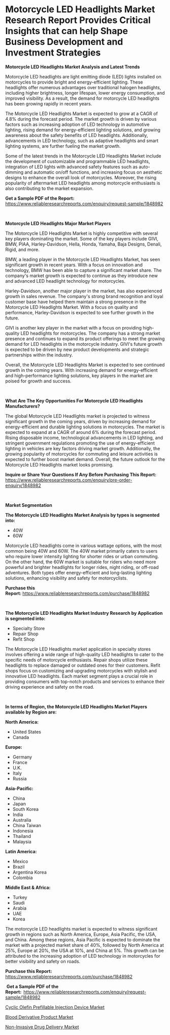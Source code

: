 <p><h1>Motorcycle LED Headlights Market Research Report Provides Critical Insights that can help Shape Business Development and Investment Strategies</h1></p><p><strong>Motorcycle LED Headlights Market Analysis and Latest Trends</strong></p>
<p><p>Motorcycle LED headlights are light emitting diode (LED) lights installed on motorcycles to provide bright and energy-efficient lighting. These headlights offer numerous advantages over traditional halogen headlights, including higher brightness, longer lifespan, lower energy consumption, and improved visibility. As a result, the demand for motorcycle LED headlights has been growing rapidly in recent years.</p><p>The Motorcycle LED Headlights Market is expected to grow at a CAGR of 4.8% during the forecast period. The market growth is driven by various factors such as increasing adoption of LED technology in automotive lighting, rising demand for energy-efficient lighting solutions, and growing awareness about the safety benefits of LED headlights. Additionally, advancements in LED technology, such as adaptive headlights and smart lighting systems, are further fueling the market growth.</p><p>Some of the latest trends in the Motorcycle LED Headlights Market include the development of customizable and programmable LED headlights, integration of LED lights with advanced safety features such as auto-dimming and automatic on/off functions, and increasing focus on aesthetic designs to enhance the overall look of motorcycles. Moreover, the rising popularity of aftermarket LED headlights among motorcycle enthusiasts is also contributing to the market expansion.</p></p>
<p><strong>Get a Sample PDF of the Report:&nbsp;</strong> <a href="https://www.reliableresearchreports.com/enquiry/request-sample/1848982">https://www.reliableresearchreports.com/enquiry/request-sample/1848982</a></p>
<p>&nbsp;</p>
<p><strong>Motorcycle LED Headlights Major Market Players</strong></p>
<p><p>The Motorcycle LED Headlights Market is highly competitive with several key players dominating the market. Some of the key players include GIVI, BMW, PIAA, Harley-Davidson, Hella, Honda, Yamaha, Baja Designs, Denali, Rigid, and more.</p><p>BMW, a leading player in the Motorcycle LED Headlights Market, has seen significant growth in recent years. With a focus on innovation and technology, BMW has been able to capture a significant market share. The company's market growth is expected to continue as they introduce new and advanced LED headlight technology for motorcycles.</p><p>Harley-Davidson, another major player in the market, has also experienced growth in sales revenue. The company's strong brand recognition and loyal customer base have helped them maintain a strong presence in the Motorcycle LED Headlights Market. With a focus on quality and performance, Harley-Davidson is expected to see further growth in the future.</p><p>GIVI is another key player in the market with a focus on providing high-quality LED headlights for motorcycles. The company has a strong market presence and continues to expand its product offerings to meet the growing demand for LED headlights in the motorcycle industry. GIVI's future growth is expected to be driven by new product developments and strategic partnerships within the industry.</p><p>Overall, the Motorcycle LED Headlights Market is expected to see continued growth in the coming years. With increasing demand for energy-efficient and high-performance lighting solutions, key players in the market are poised for growth and success.</p></p>
<p>&nbsp;</p>
<p><strong>What Are The Key Opportunities For Motorcycle LED Headlights Manufacturers?</strong></p>
<p><p>The global Motorcycle LED Headlights market is projected to witness significant growth in the coming years, driven by increasing demand for energy-efficient and durable lighting solutions in motorcycles. The market is expected to expand at a CAGR of around 6% during the forecast period. Rising disposable income, technological advancements in LED lighting, and stringent government regulations promoting the use of energy-efficient lighting in vehicles are key factors driving market growth. Additionally, the growing popularity of motorcycles for commuting and leisure activities is expected to further boost market demand. Overall, the future outlook for the Motorcycle LED Headlights market looks promising.</p></p>
<p><strong>Inquire or Share Your Questions If Any Before Purchasing This Report:</strong> <a href="https://www.reliableresearchreports.com/enquiry/pre-order-enquiry/1848982">https://www.reliableresearchreports.com/enquiry/pre-order-enquiry/1848982</a></p>
<p>&nbsp;</p>
<p><strong>Market Segmentation</strong></p>
<p><strong>The Motorcycle LED Headlights Market Analysis by types is segmented into:</strong></p>
<p><ul><li>40W</li><li>60W</li></ul></p>
<p><p>Motorcycle LED headlights come in various wattage options, with the most common being 40W and 60W. The 40W market primarily caters to users who require lower intensity lighting for shorter rides or urban commuting. On the other hand, the 60W market is suitable for riders who need more powerful and brighter headlights for longer rides, night riding, or off-road adventures. Both types offer energy-efficient and long-lasting lighting solutions, enhancing visibility and safety for motorcyclists.</p></p>
<p><strong>Purchase this Report:&nbsp;</strong><a href="https://www.reliableresearchreports.com/purchase/1848982">https://www.reliableresearchreports.com/purchase/1848982</a></p>
<p>&nbsp;</p>
<p><strong>The Motorcycle LED Headlights Market Industry Research by Application is segmented into:</strong></p>
<p><ul><li>Specialty Store</li><li>Repair Shop</li><li>Refit Shop</li></ul></p>
<p><p>The Motorcycle LED Headlights market application in specialty stores involves offering a wide range of high-quality LED headlights to cater to the specific needs of motorcycle enthusiasts. Repair shops utilize these headlights to replace damaged or outdated ones for their customers. Refit shops focus on customizing and upgrading motorcycles with stylish and innovative LED headlights. Each market segment plays a crucial role in providing consumers with top-notch products and services to enhance their driving experience and safety on the road.</p></p>
<p>&nbsp;</p>
<p><strong>In terms of Region, the Motorcycle LED Headlights Market Players available by Region are:</strong></p>
<p>
    <p> <strong> North America: </strong>
        <ul>
            <li>United States</li>
            <li>Canada</li>
        </ul>
        </p> 
    <p> <strong> Europe: </strong>
        <ul>
            <li>Germany</li>
            <li>France</li>
            <li>U.K.</li>
            <li>Italy</li>
            <li>Russia</li>
        </ul>
        </p> 
    <p> <strong> Asia-Pacific: </strong>
        <ul>
            <li>China</li>
            <li>Japan</li>
            <li>South Korea</li>
            <li>India</li>
            <li>Australia</li>
            <li>China Taiwan</li>
            <li>Indonesia</li>
            <li>Thailand</li>
            <li>Malaysia</li>
        </ul>
        </p> 
    <p> <strong> Latin America: </strong>
        <ul>
            <li>Mexico</li>
            <li>Brazil</li>
            <li>Argentina Korea</li>
            <li>Colombia</li>
        </ul>
        </p> 
    <p> <strong> Middle East & Africa: </strong>
        <ul>
            <li>Turkey</li>
            <li>Saudi</li>
            <li>Arabia</li>
            <li>UAE</li>
            <li>Korea</li>
        </ul>
    </p>
    </p>
<p><p>The motorcycle LED headlights market is expected to witness significant growth in regions such as North America, Europe, Asia Pacific, the USA, and China. Among these regions, Asia Pacific is expected to dominate the market with a projected market share of 40%, followed by North America at 25%, Europe at 20%, the USA at 10%, and China at 5%. This growth can be attributed to the increasing adoption of LED technology in motorcycles for better visibility and safety on roads.</p></p>
<p><strong>Purchase this Report: </strong><a href="https://www.reliableresearchreports.com/purchase/1848982">https://www.reliableresearchreports.com/purchase/1848982</a></p>
<p>&nbsp;<strong>Get a Sample PDF of the Report:&nbsp;&nbsp;</strong><a href="https://www.reliableresearchreports.com/enquiry/request-sample/1848982">https://www.reliableresearchreports.com/enquiry/request-sample/1848982</a></p>
<p><strong></strong></p>
<p><p><a href="https://view.publitas.com/reportprime-1/cyclic-olefin-prefillable-injection-device-market-insights-market-players-and-forecast-till-2030/">Cyclic Olefin Prefillable Injection Device Market</a></p><p><a href="https://view.publitas.com/reportprime-1/blood-derivative-product-market-provides-a-comprehensive-analysis-including-a-macro-overview-of-the-market-as-well-as-micro-details-such-as-market-size-and-competitive-landscape/">Blood Derivative Product Market</a></p><p><a href="https://view.publitas.com/reportprime-1/non-invasive-drug-delivery-market-size-market-trends-and-growth-outlook-forecasted-for-period-from-2023-to-2030/">Non-Invasive Drug Delivery Market</a></p></p>